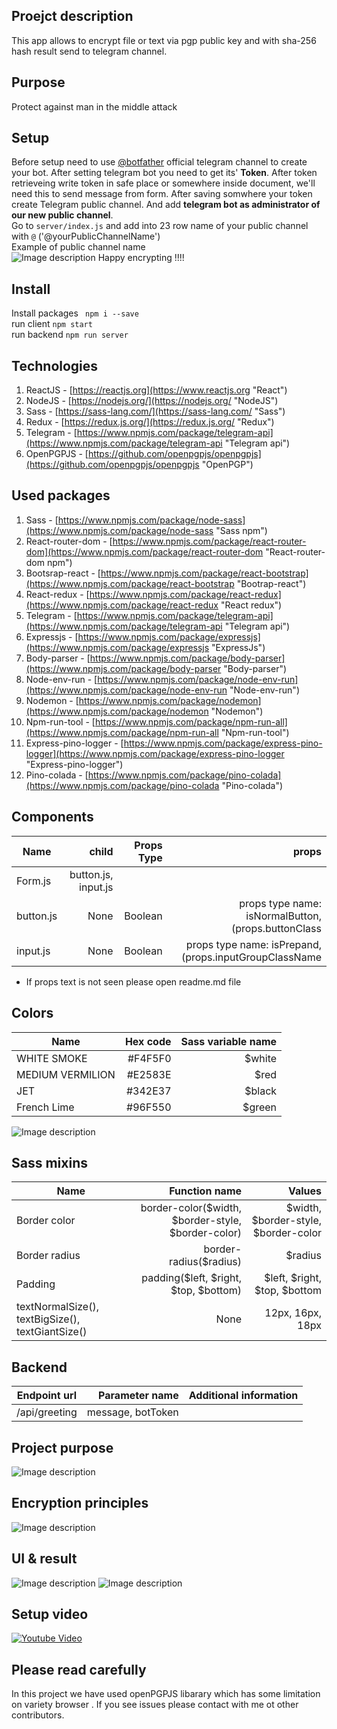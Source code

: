 
## Proejct description

This app allows to encrypt file or text via pgp public key and with sha-256 hash result send to telegram channel. 

## Purpose

Protect against man in the middle attack

## Setup

Before setup need to use [@botfather](https://telegram.me/BotFather) official telegram channel to create your bot. After setting telegram bot you need to get its' **Token**. After token retrieveing write token in safe place or somewhere inside document, we'll need this to send message from form. After saving somwhere your token create Telegram public channel. And add **telegram bot as administrator of our new public channel**.</br> Go to `server/index.js` and add into 23 row name of your public channel with `@` ('@yourPublicChannelName')</br>
Example of public channel name</br>
![Image description](/tme.png)
Happy encrypting !!!!


## Install
Install packages
` npm i --save`</br>
run client 
`npm start`</br>
run backend
`npm run server`

Technologies
------

1. ReactJS - [https://reactjs.org](https://www.reactjs.org "React")
2. NodeJS - [https://nodejs.org/](https://nodejs.org/ "NodeJS")
3. Sass - [https://sass-lang.com/](https://sass-lang.com/ "Sass")
4. Redux - [https://redux.js.org/](https://redux.js.org/ "Redux")
5. Telegram - [https://www.npmjs.com/package/telegram-api](https://www.npmjs.com/package/telegram-api "Telegram api")
6. OpenPGPJS - [https://github.com/openpgpjs/openpgpjs](https://github.com/openpgpjs/openpgpjs "OpenPGP")

Used packages
------

1. Sass - [https://www.npmjs.com/package/node-sass](https://www.npmjs.com/package/node-sass "Sass npm")
2. React-router-dom - [https://www.npmjs.com/package/react-router-dom](https://www.npmjs.com/package/react-router-dom "React-router-dom  npm")
3. Bootsrap-react - [https://www.npmjs.com/package/react-bootstrap](https://www.npmjs.com/package/react-bootstrap "Bootrap-react")
4. React-redux - [https://www.npmjs.com/package/react-redux](https://www.npmjs.com/package/react-redux "React redux")
5. Telegram - [https://www.npmjs.com/package/telegram-api](https://www.npmjs.com/package/telegram-api "Telegram api")
6. Expressjs - [https://www.npmjs.com/package/expressjs](https://www.npmjs.com/package/expressjs "ExpressJs")
7. Body-parser - [https://www.npmjs.com/package/body-parser](https://www.npmjs.com/package/body-parser "Body-parser")
8. Node-env-run - [https://www.npmjs.com/package/node-env-run](https://www.npmjs.com/package/node-env-run "Node-env-run")
9. Nodemon - [https://www.npmjs.com/package/nodemon](https://www.npmjs.com/package/nodemon "Nodemon")
10. Npm-run-tool - [https://www.npmjs.com/package/npm-run-all](https://www.npmjs.com/package/npm-run-all "Npm-run-tool")
11. Express-pino-logger - [https://www.npmjs.com/package/express-pino-logger](https://www.npmjs.com/package/express-pino-logger "Express-pino-logger")
12. Pino-colada - [https://www.npmjs.com/package/pino-colada](https://www.npmjs.com/package/pino-colada "Pino-colada")

Components
------

| Name        | child           | Props Type   | props |
| ------------- |-------------:| -----:| --------: |
| Form.js      | button.js, input.js |          |               |
| button.js      |  None |     Boolean     |   props type name: isNormalButton, (props.buttonClass || 'button-style'), (props.buttonLink || '#'), props.buttonText || 'Default button text', props type name: isLoadingButton, (props.buttonClass || 'button-style'), (props.buttonLink || '#'), (props.loadingButtonText || '...Loading')           |
| input.js      | None |     Boolean     |  props type name: isPrepand, (props.inputGroupClassName || ''), (props.isPrepandClassname || ''), (props.prepandCharset || '@'), (props.prepandInputPlaceHolder || 'Default placeholder'), (props.prepandHolderAriaLabel || 'aria-labbel'), (props.ariaLabelDescribe || 'aria-describe'), props type name: isAppend, (props.inputGroupClassName || ''), (props.appendInputPlaceHolder || 'Default placeholder'), (props.appendHolderAriaLabel || 'aria-labbel'), (props.appendArialDescribe || 'aria-describe'), (props.isAppendClassname || ''), (props.appenddCharset || '@'), props type name: isCommonInput, (props.commonInputForFormName || 'Default_Form'), (props.commonLabelName || 'Default label name'), (props.inputType || 'text'), (props.inputType || 'Default placeholder'), (props.FormInputWarningText || 'text-muted'), (props.inputWarningText || 'We ll never share your email with anyone else.')|

* If props text is not seen please open readme.md file 

Colors
------
| Name        | Hex code       | Sass variable name |
| ------------- |-------------:| -------------: |
| WHITE SMOKE | #F4F5F0 | $white |
| MEDIUM VERMILION | #E2583E | $red |
| JET | #342E37 | $black |
| French Lime | #96F550 | $green |

![Image description](/colors.png)

Sass mixins
------
| Name        | Function name       | Values |
| ------------- |-------------:| -------------: |
| Border color | border-color($width, $border-style, $border-color) | $width, $border-style, $border-color |
| Border radius | border-radius($radius) | $radius |
| Padding | padding($left, $right, $top, $bottom) | $left, $right, $top, $bottom |
| textNormalSize(), textBigSize(), textGiantSize() |  None | 12px, 16px, 18px |

Backend
------
| Endpoint url        | Parameter name       | Additional information |
| ------------- |-------------:| -------------: |
| /api/greeting | message, botToken |  |

Project purpose
------
![Image description](/Purpose.png)

Encryption principles
------
![Image description](/principles.png)

UI & result
------
![Image description](/Telegram.png)
![Image description](/Client.png)

Setup video
------
[![Youtube Video](https://i.ytimg.com/vi/-F3j1bmpOAE/maxresdefault.jpg)](http://www.youtube.com/watch?v=RjA5At13qqU)


## Please read carefully 

In this project we have used openPGPJS libarary which has some limitation on variety browser . If you see issues please contact with me ot other contributors.

